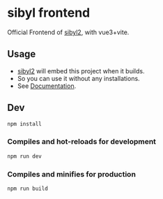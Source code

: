 # sibyl frontend

Official Frontend of [sibyl2](https://github.com/opensibyl/sibyl2), with vue3+vite.

## Usage

- [sibyl2](https://github.com/opensibyl/sibyl2) will embed this project when it builds.
- So you can use it without any installations.
- See [Documentation](https://github.com/opensibyl/sibyl2).

## Dev

```bash
npm install
```

### Compiles and hot-reloads for development

```bash
npm run dev
```

### Compiles and minifies for production

```bash
npm run build
```
